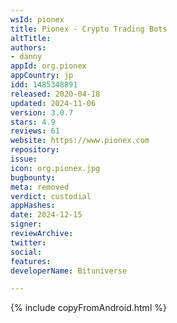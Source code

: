 ```yaml
---
wsId: pionex
title: Pionex - Crypto Trading Bots
altTitle: 
authors:
- danny
appId: org.pionex
appCountry: jp
idd: 1485348891
released: 2020-04-18
updated: 2024-11-06
version: 3.0.7
stars: 4.9
reviews: 61
website: https://www.pionex.com
repository: 
issue: 
icon: org.pionex.jpg
bugbounty: 
meta: removed
verdict: custodial
appHashes: 
date: 2024-12-15
signer: 
reviewArchive: 
twitter: 
social: 
features: 
developerName: Bituniverse

---
```


{% include copyFromAndroid.html %}
